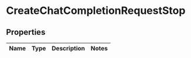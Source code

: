 
# CreateChatCompletionRequestStop

## Properties
Name | Type | Description | Notes
------------ | ------------- | ------------- | -------------



